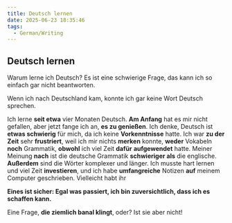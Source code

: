 ```yaml
---
title: Deutsch lernen
date: 2025-06-23 18:35:46
tags:
  - German/Writing
---
```


## Deutsch lernen

Warum lerne ich Deutsch? Es ist eine schwierige Frage, das kann ich so einfach gar nicht beantworten. 

Wenn ich nach Deutschland kam, konnte ich gar keine Wort Deutsch sprechen. 

Ich lerne **seit etwa** vier Monaten Deutsch. **Am Anfang** hat es mir nicht gefallen, aber jetzt fange ich an, **es zu genießen**. Ich denke, Deutsch ist **etwas schwierig** für mich, da ich keine **Vorkenntnisse** hatte. Ich war **zu der Zeit** sehr **frustriert**, weil ich mir nichts **merken** konnte, **weder** Vokabeln **noch** Grammatik, **obwohl** ich viel Zeit **dafür** **aufgewendet** hatte. Meiner Meinung **nach** ist die deutsche Grammatik **schwieriger als** die englische. **Außerdem** sind die Wörter komplexer und länger. Ich musste hart lernen und viel Zeit **investieren**, und ich habe **umfangreiche** Notizen **auf** meinem Computer geschrieben. Vielleicht habt ihr 


**Eines ist sicher: Egal was passiert, ich bin zuversichtlich, dass ich es schaffen kann.**


Eine Frage, **die ziemlich banal klingt**, oder? Ist sie aber nicht!